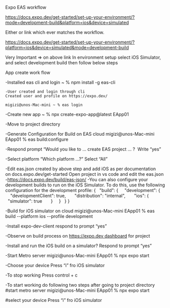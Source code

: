 Expo EAS workflow

https://docs.expo.dev/get-started/set-up-your-environment/?mode=development-build&platform=ios&device=simulated

Either or link which ever matches the workflow.

https://docs.expo.dev/get-started/set-up-your-environment/?platform=ios&device=simulated&mode=development-build

Very Important => on above link In environment setup select iOS Simulator, and select development build then follow below steps

App create work flow

-Installed eas cli and login
	~ % npm install -g eas-cli

	-User created and login through cli
	Created user and profile on https://expo.dev/

	migizi@unos-Mac-mini ~ % eas login

-Create new app
	~ % npx create-expo-app@latest EApp01

-Move to project directory

-Generate Configuration for Build on EAS cloud
migizi@unos-Mac-mini EApp01 % eas build:configure

-Respond prompt “Would you like to … create EAS project … ? 
Write “yes”

-Select platform “Which platform …?”
Select “All”

-Edit eas.json created by above step and add iOS as per documentation on docs.expo.dev/get-started
Open project in vs code and edit the eas.json
	-https://docs.expo.dev/build/eas-json/
	-You can also configure your development builds to run on the iOS Simulator. To do this, use the following configuration for the development profile:
	{
  "build": {
    "development": {
      "developmentClient": true,
      "distribution": "internal",
      "ios": {
        "simulator": true
      }
    }
  }
}


-Build for iOS simulator on cloud
migizi@unos-Mac-mini EApp01 % eas build --platform ios --profile development

-Install expo-dev-client respond to prompt “yes”

-Observe on build process on https://expo.dev dashboard for project

-Install and run the iOS build on a simulator?
Respond to prompt “yes”

-Start Metro server
migizi@unos-Mac-mini EApp01 % npx expo start

-Choose your device
Press “i” fro iOS simulator

-To stop working
Press control + c

-To start working do following two steps after going to project directory
#start metro server
migizi@unos-Mac-mini EApp01 % npx expo start

#select your device
Press “i” fro iOS simulator
